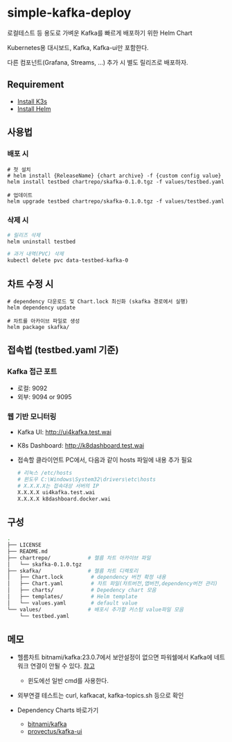 # simple-kafka-deploy

로컬테스트 등 용도로 가벼운 Kafka를 빠르게 배포하기 위한 Helm Chart

Kubernetes용 대시보드, Kafka, Kafka-ui만 포함한다.

다른 컴포넌트(Grafana, Streams, ...) 추가 시 별도 릴리즈로 배포하자.

## Requirement

- [Install K3s](https://docs.k3s.io/quick-start)
- [Install Helm](https://helm.sh/docs/intro/install/)

## 사용법

### 배포 시

```shell
# 첫 설치
# helm install {ReleaseName} {chart archive} -f {custom config value}
helm install testbed chartrepo/skafka-0.1.0.tgz -f values/testbed.yaml

# 업데이트
helm upgrade testbed chartrepo/skafka-0.1.0.tgz -f values/testbed.yaml
```

### 삭제 시

```sh
# 릴리즈 삭제
helm uninstall testbed

# 과거 내역(PVC) 삭제
kubectl delete pvc data-testbed-kafka-0
```

## 차트 수정 시

```shell
# dependency 다운로드 및 Chart.lock 최신화 (skafka 경로에서 실행)
helm dependency update

# 차트를 아카이브 파일로 생성
helm package skafka/
```

## 접속법 (testbed.yaml 기준)

### Kafka 접근 포트

- 로컬: 9092
- 외부: 9094 or 9095

### 웹 기반 모니터링

- Kafka UI: http://ui4kafka.test.wai
- K8s Dashboard: http://k8dashboard.test.wai
- 접속할 클라이언트 PC에서, 다음과 같이 hosts 파일에
내용 추가 필요

  ```sh
  # 리눅스 /etc/hosts
  # 윈도우 C:\Windows\System32\drivers\etc\hosts
  # X.X.X.X는 접속대상 서버의 IP
  X.X.X.X ui4kafka.test.wai
  X.X.X.X k8dashboard.docker.wai
  ```

## 구성

```sh
.
├── LICENSE
├── README.md
├── chartrepo/            # 헬름 차트 아카이브 파일
│   └── skafka-0.1.0.tgz
├── skafka/               # 헬름 차트 디렉토리
│   ├── Chart.lock         # dependency 버전 확정 내용    
│   ├── Chart.yaml         # 차트 파일(차트버전,앱버전,dependency버전 관리)
│   ├── charts/            # Depedency chart 모음
│   ├── templates/         # Helm template
│   └── values.yaml        # default value
└── values/               # 배포시 추가할 커스텀 value파일 모음
    └── testbed.yaml
```

## 메모

- 헬름차트 bitnami/kafka:23.0.7에서 보안설정이 없으면 파워쉘에서 Kafka에 네트워크 연결이 안될 수 있다. [참고](https://stackoverflow.com/questions/48603203/powershell-invoke-webrequest-throws-webcmdletresponseexception)
  - 윈도에선 일반 cmd를 사용한다.
- 외부연결 테스트는 curl, kafkacat, kafka-topics.sh 등으로 확인

- Dependency Charts 바로가기
  - [bitnami/kafka](https://artifacthub.io/packages/helm/bitnami/kafka)
  - [provectus/kafka-ui](https://artifacthub.io/packages/helm/kafka-ui/kafka-ui)
